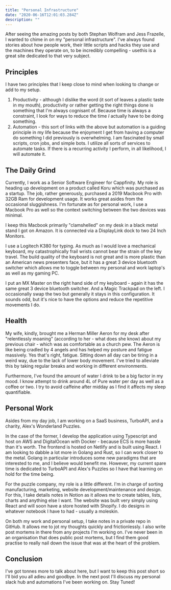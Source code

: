 ```yaml
---
title: "Personal Infrastructure"
date: "2020-06-16T12:01:03.284Z"
description: ""
---
```


After seeing the amazing posts by both Stephan Wolfram and Jess Frazelle, I wanted to chime in on my "personal infrastructure". I've always found stories about how people work, their little scripts and hacks they use and the machines they operate on, to be incredibly compelling - usethis is a great site dedicated to that very subject.

## Principles
I have two principles that I keep close to mind when looking to change or add to my setup.

1. Productivity - although I dislike the word (it sort of leaves a plastic taste in my mouth), productivity or rather getting the right things done is something that I'm always cognisant of. Because time is always a constraint, I look for ways to reduce the time *I* actually have to be doing something.
2. Automation - this sort of links with the above but automation is a guiding principle in my life because the enjoyment I get from having a computer do something I did previously is overwhelming. I am fascinated by small scripts, cron jobs, and simple bots. I utilize all sorts of services to automate tasks. If there is a recurring activity I perform, in all likelihood, I will automate it.


## The Daily Grind
Currently, I work as a Senior Software Engineer for Cappfinity. My role is heading up development on a product called Koru which was purchased as a startup. The job, rather generously, purchased a 2019 Macbook Pro with 32GB Ram for development usage. It works great asides from the occasional sluggishness. I'm fortunate as for personal work, I use a Macbook Pro as well so the context switching between the two devices was minimal.

I keep this Macbook primarily "clamshelled" on my desk in a black metal stand I got on Amazon. It is connected via a DisplayLink dock to two 24 Inch Monitors.

I use a Logitech K380 for typing. As much as I would love a mechanical keyboard, my catastrophically frail wrists cannot bear the strain of the key travel. The build quality of the keyboard is not great and is more plastic than an American news presenters face, but it has a great 3 device bluetooth switcher which allows me to toggle between my personal and work laptop's as well as my gaming PC.

I put an MX Master on the right hand side of my keyboard - again it has the same great 3 device bluetooth switcher. And a Magic Trackpad on the left. I occasionally swap the two but generally it stays in this configuration. It sounds odd, but it's nice to have the options and reduce the repetitive movements I do.

## Health

My wife, kindly, brought me a Herman Miller Aeron for my desk after "relentlessly moaning" (according to her - what does she know) about my previous chair - which was as comfortable as a church pew. The Aeron is like being cradled by 4 angels and has helped my posture and fatigue massively. Yes that's right, fatigue. Sitting down all day can be tiring in a weird way, due to the lack of lower body movement. I've tried to alleviate this by taking regular breaks and working in different environments.

Furthermore, I've found the amount of water I drink to be a big factor in my mood. I know attempt to drink around 4L of Pure water per day as well as a coffee or two. I try to avoid caffeine after midday as I find it affects my sleep quantifiable.

## Personal Work

Asides from my day job, I am working on a SaaS business, TurboAPI, and a charity, Alex's Wonderland Puzzles.

In the case of the former, I develop the application using Typescript and host on AWS and DigitalOcean with Docker - because ECS is more hassle than it's worth. The frontend is hosted on Netlify and is built using React. I am looking to dabble a lot more in Golang and Rust, so I can work closer to the metal. Golang in particular introduces some new paradigms that are interested to me, and I believe would benefit me. However, my current spare time is dedicated to TurboAPI and Alex's Puzzles so I have that learning on hold for the time being.

For the puzzle company, my role is a little different. I'm in charge of sorting manufacturing, marketing, website development/maintenance and design. For this, I take details notes in Notion as it allows me to create tables, lists, charts and anything else I want. The website was built very simply using React and will soon have a store hosted with Shopify. I do designs in whatever notebook I have to had - usually a moleskin.

On both my work and personal setup, I take notes in a private repo in GitHub. It allows me to jot my thoughts quickly and frictionlessly. I also write post mortems in there from any projects I'm working on. I've never been in an organisation that does public post mortems, but I find them good practise to really nail down the issue that was at the heart of the problem.

## Conclusion
I've got tonnes more to talk about here, but I want to keep this post short so I'll bid you all adieu and goodbye. In the next post I'll discuss my personal slack hub and automations I've been working on. Stay Tuned!
